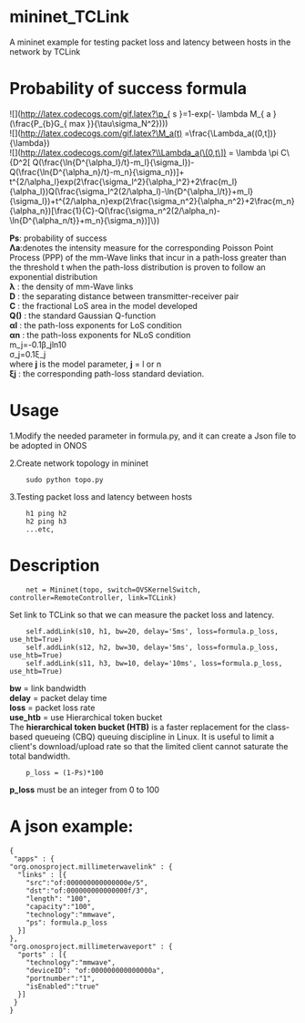 # mininet_TCLink
A mininet example for testing packet loss and latency between hosts in the network by TCLink



# Probability of success formula  
![](http://latex.codecogs.com/gif.latex?\p_{ s }=1-exp(- \\lambda M_{ a }(\\frac{P_{b}G_{ max }}{\\tau\\sigma_N^2})))  
![](http://latex.codecogs.com/gif.latex?\M_a(t) =\\frac{\\Lambda_a(\(0,t\])}{\\lambda})  
![](http://latex.codecogs.com/gif.latex?\\Lambda_a(\(0,t\]) = \\lambda \\pi C\\{D^2[ Q(\\frac{\\ln{D^{\\alpha_l}/t}-m_l}{\\sigma_l})-Q(\\frac{\\ln{D^{\\alpha_n}/t}-m_n}{\\sigma_n})]+ t^{2/\\alpha_l}exp(2\\frac{\\sigma_l^2}{\\alpha_l^2}+2\\frac{m_l}{\\alpha_l})Q(\\frac{\\sigma_l^2(2/\\alpha_l)-\\ln{D^{\\alpha_l/t}}+m_l}{\\sigma_l})+t^{2/\\alpha_n}exp(2\\frac{\\sigma_n^2}{\\alpha_n^2}+2\\frac{m_n}{\\alpha_n})[\\frac{1}{C}-Q(\\frac{\\sigma_n^2(2/\\alpha_n)-\\ln{D^{\\alpha_n/t}}+m_n}{\\sigma_n})]\\})  

**Ps**: probability of success  
**Λa**:denotes the intensity measure for the corresponding Poisson Point Process (PPP) of the mm-Wave links that incur in a path-loss greater than the threshold t when the path-loss distribution is proven to follow an exponential distribution  
**λ** : the density of mm-Wave links  
**D** : the separating distance between transmitter-receiver pair  
**C** : the fractional LoS area in the model developed  
**Q()** : the standard Gaussian Q-function  
**αl** : the path-loss exponents for LoS condition  
**αn** : the path-loss exponents for NLoS condition  
m_j=-0.1β_jln⁡10  
σ_j=0.1ξ_j  
where **j** is the model parameter, **j** = l or n  
**ξj** : the corresponding path-loss standard deviation.  




# Usage 
1.Modify the needed parameter in formula.py, and it can create a Json file to be adopted in ONOS   

2.Create network topology in mininet   

        sudo python topo.py  

3.Testing packet loss and latency between hosts 

        h1 ping h2
        h2 ping h3
        ...etc,

# Description
        net = Mininet(topo, switch=OVSKernelSwitch, controller=RemoteController, link=TCLink)
Set link to TCLink so that we can measure the packet loss and latency.  

        self.addLink(s10, h1, bw=20, delay='5ms', loss=formula.p_loss, use_htb=True)  
        self.addLink(s12, h2, bw=30, delay='5ms', loss=formula.p_loss, use_htb=True)  
        self.addLink(s11, h3, bw=10, delay='10ms', loss=formula.p_loss, use_htb=True) 
**bw** = link bandwidth  
**delay** = packet delay time  
**loss** = packet loss rate   
**use_htb** = use Hierarchical token bucket  
The **hierarchical token bucket (HTB)** is a faster replacement for the class-based queueing (CBQ) queuing discipline in Linux. It is useful to limit a client's download/upload rate so that the limited client cannot saturate the total bandwidth.


        
        p_loss = (1-Ps)*100 
        
**p_loss** must be an integer from 0 to 100

# A json example:  
    {
     "apps" : {
    "org.onosproject.millimeterwavelink" : {
      "links" : [{
        "src":"of:000000000000000e/5",
        "dst":"of:000000000000000f/3",
        "length": "100",
        "capacity":"100",
        "technology":"mmwave",
        "ps": formula.p_loss
      }]
    },
    "org.onosproject.millimeterwaveport" : {
      "ports" : [{
        "technology":"mmwave",
        "deviceID": "of:000000000000000a",
        "portnumber":"1",
        "isEnabled":"true"
      }]
     }
    }



